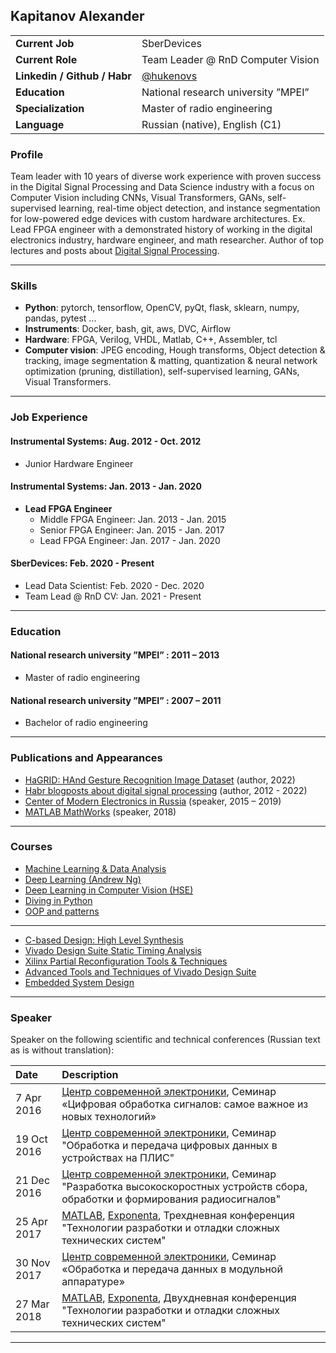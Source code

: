 ## Kapitanov Alexander

|                              |                                                    |
|:-----------------------------|:---------------------------------------------------|
| **Current Job**              | SberDevices                                        |
| **Current  Role**            | Team Leader @ RnD Computer Vision                  |
| **Linkedin / Github / Habr** | [@hukenovs](https://www.linkedin.com/in/hukenovs/) |
| **Education**                | National research university ”MPEI”                |
| **Specialization**           | Master of radio engineering                        |
| **Language**                 | Russian (native), English (C1)                     |

### Profile
Team leader with 10 years of diverse work experience with proven success in the Digital Signal Processing
and Data Science industry with a focus on Computer Vision including CNNs, Visual Transformers, GANs,
self-supervised learning, real-time object detection, and instance segmentation for low-powered edge devices
with custom hardware architectures. Ex. Lead FPGA engineer with a demonstrated history of working in
the digital electronics industry, hardware engineer, and math researcher. Author of top lectures and posts
about [Digital Signal Processing](https://github.com/hukenovs/dsp-theory).
____

### Skills
- **Python**: pytorch, tensorflow, OpenCV, pyQt, flask, sklearn, numpy, pandas, pytest ...
- **Instruments**: Docker, bash, git, aws, DVC, Airflow
- **Hardware**: FPGA, Verilog, VHDL, Matlab, C++, Assembler, tcl
- **Computer vision**: JPEG encoding, Hough transforms, Object detection & tracking, image segmentation
& matting, quantization & neural network optimization (pruning, distillation), self-supervised learning, GANs, Visual Transformers.
____

### Job Experience

#### Instrumental Systems: Aug. 2012 - Oct. 2012
  * Junior Hardware Engineer

#### Instrumental Systems: Jan. 2013 - Jan. 2020
- **Lead FPGA Engineer**
  * Middle FPGA Engineer: Jan. 2013 - Jan. 2015 
  * Senior FPGA Engineer: Jan. 2015 - Jan. 2017 
  * Lead FPGA Engineer: Jan. 2017 - Jan. 2020

#### SberDevices: Feb. 2020 - Present
* Lead Data Scientist: Feb. 2020 - Dec. 2020
* Team Lead @ RnD CV: Jan. 2021 - Present
____

### Education
#### National research university ”MPEI” : 2011 – 2013
  * Master of radio engineering
#### National research university ”MPEI” : 2007 – 2011
  * Bachelor of radio engineering
____

### Publications and Appearances
- [HaGRID: HAnd Gesture Recognition Image Dataset](https://arxiv.org/pdf/2206.08219.pdf) (author, 2022)
- [Habr blogposts about digital signal processing](https://habr.com/ru/users/hukenovs/posts/) (author, 2012 - 2022)
- [Center of Modern Electronics in Russia](http://www.sovel.org/en) (speaker, 2015 – 2019)
- [MATLAB MathWorks](https://www.mathworks.com/) (speaker, 2018)
____

### Courses
- [Machine Learning & Data Analysis](https://www.coursera.org/account/accomplishments/specialization/DC6QPH6QR2V7 "Specialization: ML & DA")
- [Deep Learning (Andrew Ng)](https://www.coursera.org/account/accomplishments/specialization/2YTZ8T6CC7P6 "Specialization Deep Learning Specialization")
- [Deep Learning in Computer Vision (HSE)](https://www.coursera.org/account/accomplishments/certificate/EWTTRB9MR9FB "Deep Learning in CV")
- [Diving in Python](https://www.coursera.org/account/accomplishments/certificate/TFK4K6VFSP5N "Diving in python")
- [OOP and patterns](https://www.coursera.org/account/accomplishments/certificate/XB6PGQ58PK4V "OOP and patterns")
____
- [C-based Design: High Level Synthesis](https://github.com/capitanov/kapitanov.github.io/blob/master/Certificates/Xilinx/C-based_Design_High-Level_Synthesis.png "C-based Design: High Level Synthesis")
- [Vivado Design Suite Static Timing Analysis](https://github.com/capitanov/kapitanov.github.io/blob/master/Certificates/Xilinx/Static_Timing_Analysis_and_Xilinx_Design_Constraints.png "STA and Xilind Design Constraints")
- [Xilinx Partial Reconfiguration Tools & Techniques](https://github.com/capitanov/kapitanov.github.io/blob/master/Certificates/Xilinx/Advanced_Tools_and_Techniques_of_Vivado_Design_Suite_Partial_Reconfiguration.png "Partial Reconfiguration")
- [Advanced Tools and Techniques of Vivado Design Suite](https://github.com/capitanov/kapitanov.github.io/blob/master/Certificates/Xilinx/Advanced_Tools_and_Techniques_of_Vivado_Design_Suite_Partial_Reconfiguration.png "Advanced Tools Vivado")
- [Embedded System Design](https://github.com/capitanov/kapitanov.github.io/blob/master/Certificates/Xilinx/Embedded_systems_design.png "Embedded System Design")

____

### Speaker
Speaker on the following scientific and technical conferences (Russian text as is without translation):

| Date        | Description                                                                                                                                                  | 
|:------------|:-------------------------------------------------------------------------------------------------------------------------------------------------------------|
| 7 Apr 2016  | [Центр современной электроники](http://www.sovel.org), Семинар «Цифровая обработка сигналов: самое важное из новых технологий»                               |
| 19 Oct 2016 | [Центр современной электроники](http://www.sovel.org), Семинар "Обработка и передача цифровых данных в устройствах на ПЛИС"                                  |
| 21 Dec 2016 | [Центр современной электроники](http://www.sovel.org), Семинар "Разработка высокоскоростных устройств сбора, обработки и формирования радиосигналов"         |
| 25 Apr 2017 | [MATLAB](https://www.mathworks.com), [Exponenta](https://exponenta.ru), Трехдневная конференция "Технологии разработки и отладки сложных технических систем" |
| 30 Nov 2017 | [Центр современной электроники](http://www.sovel.org), Семинар «Обработка и передача данных в модульной аппаратуре»                                          |
| 27 Mar 2018 | [MATLAB](https://www.mathworks.com), [Exponenta](https://exponenta.ru), Двухдневная конференция "Технологии разработки и отладки сложных технических систем" |
____
